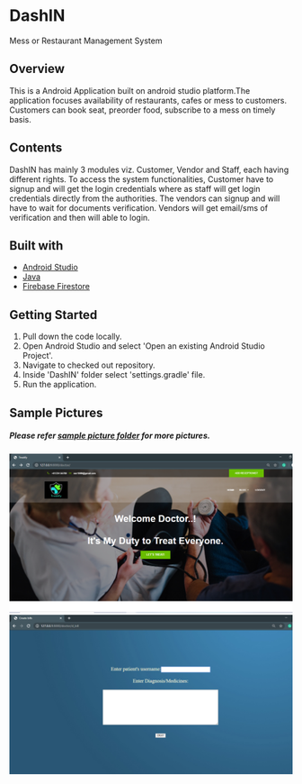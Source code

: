 # DashIN
Mess or Restaurant Management System  

## Overview
  This is a Android Application built on android studio platform.The application focuses availability of restaurants, cafes or mess to customers.
  Customers can book seat, preorder food, subscribe to a mess on timely basis.
  
## Contents
  DashIN has mainly 3 modules viz. Customer, Vendor and Staff, each having different rights. To access the system functionalities, Customer have to signup and will get the login credentials
  where as staff will get login credentials directly from the authorities. The vendors can signup and will have to wait for documents verification. Vendors will get email/sms of verification and then will able to login.
  
## Built with
  - [Android Studio](https://developer.android.com/studio)
  - [Java](https://www.oracle.com/in/java/technologies/javase-downloads.html)
  - [Firebase Firestore](https://console.firebase.google.com/u/0/?gclid=CjwKCAjw5vz2BRAtEiwAbcVILxqA7VehNr0I-Ws_2E2jZ9TllhHdfl-ZHNx3v_yjsQgKJolLqzVJFRoCsksQAvD_BwE)   

## Getting Started
  1. Pull down the code locally.                                                           
  2. Open Android Studio and select 'Open an existing Android Studio Project'.                                        
  3. Navigate to checked out repository.                                        
  4. Inside 'DashIN' folder select 'settings.gradle' file.                       
  5. Run the application.                                      

## Sample Pictures

##### Please refer [sample picture folder](https://github.com/shreyadm/Treatify/tree/master/sample_pictures) for more pictures.

![Doctor Module Homepage](https://github.com/shreyadm/Treatify/blob/master/sample_pictures/doctor.png?raw=true)
![Presciption](https://github.com/shreyadm/Treatify/blob/master/sample_pictures/prescription.png?raw=true)

